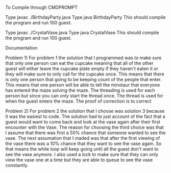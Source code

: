 To Compile through CMDPROMPT

Type javac ./BirthdayParty.java
Type java BirthdayParty This should compile the program and run 100 guest.

Type javac ./CrystalVase.java
Type java CrystalVase This should compile the program and run 100 guest.

Documentation

Problem 1)
  For problem 1 the solution that I programmed was to make sure that only one person can eat the cupcake meaning that all of the other guest will either leave the cupcake plate empty if they haven't eaten it or they will make sure to only call for the cupcake once. This means that there is only one person that going to be keeping count of the people that enter. This means that one person will be able to tell the minotaur that everyone has entered the maze solving the maze. The threading is used for each person but since you can only start the thread once. The thread is used for when the guest enters the maze. The proof of correction is to correct 
  
Problem 2)
  For problem 2 the solution that I choose was solution 3 because it was the easiest to code. The solution had to just account of the fact that a guest would want to come back and look at the vase again after their first encounter with the Vase. The reason for choosing the third choice was that I assume that there was first a 50% chance that someone wanted to see the vase. The next assumation that I maded was that after the first viewing of the vase there was a 10% chance that they want to see the vase again. So that means the while loop will keep going until all the guest don't want to see the vase anymore. I also used a lock to make sure that they can only view the vase one at a time but they are able to queue to see the vase constantly.

